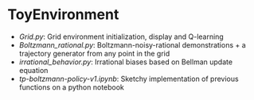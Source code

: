 # ToyEnvironment

+ *Grid.py*: Grid environment initialization, display and Q-learning
+ *Boltzmann_rational.py*: Boltzmann-noisy-rational demonstrations + a trajectory generator from any point in the grid
+ *irrational_behavior.py*: Irrational biases based on Bellman update equation
+ *tp-boltzmann-policy-v1.ipynb*: Sketchy implementation of previous functions on a python notebook
